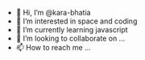- 👋 Hi, I’m @kara-bhatia
- 👀 I’m interested in space and coding
- 🌱 I’m currently learning javascript
- 💞️ I’m looking to collaborate on ...
- 📫 How to reach me ...

<!---
kara-bhatia/kara-bhatia is a ✨ special ✨ repository because its `README.md` (this file) appears on your GitHub profile.
You can click the Preview link to take a look at your changes.
--->
